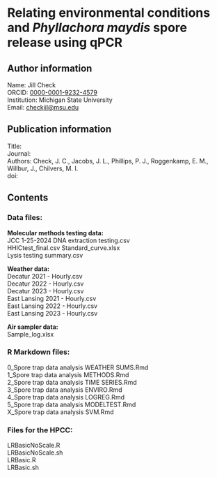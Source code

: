 # Relating environmental conditions and *Phyllachora maydis* spore release using qPCR

## Author information  
Name: Jill Check  
ORCID: [0000-0001-9232-4579](https://orcid.org/0000-0001-9232-4579)  
Institution: Michigan State University  
Email: checkjil@msu.edu  

## Publication information  
Title:  
Journal:  
Authors: Check, J. C., Jacobs, J. L., Phillips, P. J., Roggenkamp, E. M., Willbur, J., Chilvers, M. I.  
doi: <XXXX>  


## Contents
### Data files:  
**Molecular methods testing data:**  
JCC 1-25-2024 DNA extraction testing.csv  
HHICtest_final.csv
Standard_curve.xlsx  
Lysis testing summary.csv  

**Weather data:**  
Decatur 2021 - Hourly.csv  
Decatur 2022 - Hourly.csv  
Decatur 2023 - Hourly.csv  
East Lansing 2021 - Hourly.csv  
East Lansing 2022 - Hourly.csv  
East Lansing 2023 - Hourly.csv  

**Air sampler data:**  
Sample_log.xlsx  

### R Markdown files:
0_Spore trap data analysis WEATHER SUMS.Rmd  
1_Spore trap data analysis METHODS.Rmd  
2_Spore trap data analysis TIME SERIES.Rmd  
3_Spore trap data analysis ENVIRO.Rmd  
4_Spore trap data analysis LOGREG.Rmd  
5_Spore trap data analysis MODELTEST.Rmd  
X_Spore trap data analysis SVM.Rmd  

### Files for the HPCC:  
LRBasicNoScale.R  
LRBasicNoScale.sh  
LRBasic.R  
LRBasic.sh  
